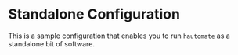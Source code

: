 # Standalone Configuration

This is a sample configuration that enables you to run `hautomate` as a standalone bit
of software.
